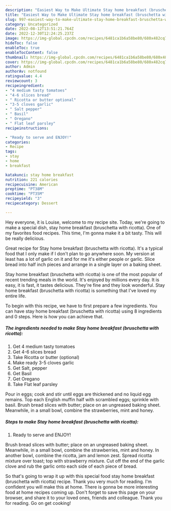 ```yaml
---
description: "Easiest Way to Make Ultimate Stay home breakfast (bruschetta with ricotta)"
title: "Easiest Way to Make Ultimate Stay home breakfast (bruschetta with ricotta)"
slug: 997-easiest-way-to-make-ultimate-stay-home-breakfast-bruschetta-with-ricotta
category: Uncategorized
date: 2022-08-12T13:51:21.764Z
date: 2022-12-30T12:24:25.237Z
image: https://img-global.cpcdn.com/recipes/6481ca1b6a58be80/680x482cq70/stay-home-breakfast-bruschetta-with-ricotta-recipe-main-photo.jpg
hideToc: false
enableToc: true
enableTocContent: false
thumbnail: https://img-global.cpcdn.com/recipes/6481ca1b6a58be80/680x482cq70/stay-home-breakfast-bruschetta-with-ricotta-recipe-main-photo.jpg
cover: https://img-global.cpcdn.com/recipes/6481ca1b6a58be80/680x482cq70/stay-home-breakfast-bruschetta-with-ricotta-recipe-main-photo.jpg
author: Admin
authorAv: notfound
ratingvalue: 4.4
reviewcount: 3
recipeingredient:
- "4 medium tasty tomatoes"
- "4-6 slices bread"
- " Ricotta or butter optional"
- "3-5 cloves garlic"
- " Salt pepper"
- " Basil"
- " Oregano"
- " Flat leaf parsley"
recipeinstructions:

- "Ready to serve and ENJOY!"
categories:
- Recipe
tags:
- stay
- home
- breakfast

katakunci: stay home breakfast 
nutrition: 221 calories
recipecuisine: American
preptime: "PT38M"
cooktime: "PT35M"
recipeyield: "3"
recipecategory: Dessert

---
```



Hey everyone, it is Louise, welcome to my recipe site. Today, we're going to make a special dish, stay home breakfast (bruschetta with ricotta). One of my favorites food recipes. This time, I'm gonna make it a bit tasty. This will be really delicious.

Great recipe for Stay home breakfast (bruschetta with ricotta). It&#39;s a typical food that I only make if I don&#39;t plan to go anywhere soon. My version at least has a lot of garlic on it and for me it&#39;s either people or garlic. Slice bread into half inch pieces and arrange in a single layer on a baking sheet.

Stay home breakfast (bruschetta with ricotta) is one of the most popular of recent trending meals in the world. It's enjoyed by millions every day. It is easy, it is fast, it tastes delicious. They're fine and they look wonderful. Stay home breakfast (bruschetta with ricotta) is something that I've loved my entire life.


To begin with this recipe, we have to first prepare a few ingredients. You can have stay home breakfast (bruschetta with ricotta) using 8 ingredients and 0 steps. Here is how you can achieve that.

<!--inarticleads1-->

##### The ingredients needed to make Stay home breakfast (bruschetta with ricotta):

1. Get 4 medium tasty tomatoes
1. Get 4-6 slices bread
1. Take  Ricotta or butter (optional)
1. Make ready 3-5 cloves garlic
1. Get  Salt, pepper
1. Get  Basil
1. Get  Oregano
1. Take  Flat leaf parsley


Pour in eggs; cook and stir until eggs are thickened and no liquid egg remains. Top each English muffin half with scrambled eggs; sprinkle with basil. Brush bread slices with butter; place on an ungreased baking sheet. Meanwhile, in a small bowl, combine the strawberries, mint and honey. 

<!--inarticleads2-->

##### Steps to make Stay home breakfast (bruschetta with ricotta):


1. Ready to serve and ENJOY!

Brush bread slices with butter; place on an ungreased baking sheet. Meanwhile, in a small bowl, combine the strawberries, mint and honey. In another bowl, combine the ricotta, jam and lemon zest. Spread ricotta mixture over toast; top with strawberry mixture. Cut off the end of the garlic clove and rub the garlic onto each side of each piece of bread. 

So that's going to wrap it up with this special food stay home breakfast (bruschetta with ricotta) recipe. Thank you very much for reading. I'm confident you will make this at home. There is gonna be more interesting food at home recipes coming up. Don't forget to save this page on your browser, and share it to your loved ones, friends and colleague. Thank you for reading. Go on get cooking!

